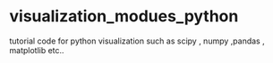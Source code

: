 # visualization_modues_python
tutorial code for python visualization such as scipy , numpy ,pandas , matplotlib etc..
